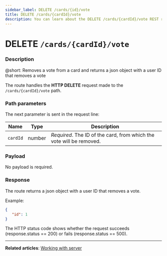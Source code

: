 ```yaml
---
sidebar_label: DELETE /cards/{id}/vote
title: DELETE /cards/{cardId}/vote
description: You can learn about the DELETE /cards/{cardId}/vote REST route in the documentation of the DHTMLX JavaScript Kanban library. Browse developer guides and API reference, try out code examples and live demos, and download a free 30-day evaluation version of DHTMLX Kanban.
---
```


# DELETE `/cards/{cardId}/vote`

### Description

@short: Removes a vote from a card and returns a json object with a user ID that removes a vote

The route handles the **HTTP DELETE** request made to the `/cards/{cardId}/vote` path.

### Path parameters

The next parameter is sent in the request line:

| Name       | Type        | Description |
| ---------- | ----------- | ----------- |
| `cardId`   |  number     | *Required*. The ID of the card, from which the vote will be removed.|

### Payload

No payload is required.

### Response

The route returns a json object with a user ID that removes a vote.

Example:

~~~json
{ 
   "id": 1
}
~~~

The HTTP status code shows whether the request succeeds (response.status == 200) or fails (response.status == 500).

---

**Related articles**: [Working with server](guides/working_with_server.md)
